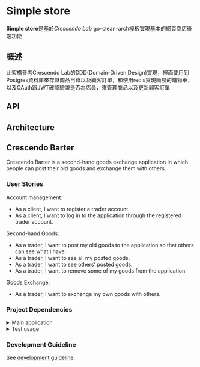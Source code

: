 # Simple store

**Simple store**是基於*Crescendo Lab* go-clean-arch模板實現基本的網頁商店後端功能

## 概述
此架構參考Crescendo Lab的DDD(Domain-Driven Design)實現，裡面使用到Postgres資料庫來存儲商品目錄以及顧客訂單，和使用redis實現簡易的購物車，以及OAuth跟JWT確認驗證是否為店員，來管理商品以及更新顧客訂單

## API


## Architecture



## Crescendo Barter

Crescendo Barter is a second-hand goods exchange application in which people can post their old goods and exchange them with others.

### User Stories

Account management:
- As a client, I want to register a trader account.
- As a client, I want to log in to the application through the registered trader account.

Second-hand Goods:
- As a trader, I want to post my old goods to the application so that others can see what I have.
- As a trader, I want to see all my posted goods.
- As a trader, I want to see others’ posted goods.
- As a trader, I want to remove some of my goods from the application.

Goods Exchange:
- As a trader, I want to exchange my own goods with others.
    
### Project Dependencies

<details><summary>Main application</summary>
  
- [Golang](https://go.dev): ^1.17
- [gin](https://github.com/gin-gonic/gin): ~1.7.7
- [viper](https://github.com/swaggo/swag): ~1.15.0
- [cobra](https://github.com/swaggo/swag): ~1.6.1
- [swagger](https://github.com/swaggo/swag): ~1.8.1
- [zerolog](https://github.com/rs/zerolog): ~1.26.1
- [sqlc](https://github.com/jmoiron/sqlx): ~1.15.0
- [PostgreSQL](https://www.postgresql.org/docs/13/index.html): ^13
- [Redis] (https://redis.io/): ~7.0
- [OAuth] (https://redis.io/): ~7.0
</details>

<details><summary>Test usage</summary>
  
- [testify](https://github.com/stretchr/testify): ^1.8.0
- [mockgen](https://github.com/golang/mock): ~1.6.0
- [testfixtures](https://github.com/go-testfixtures/testfixtures): ^3.8.0
- [migrate](https://github.com/golang-migrate/migrate): ^4.15.0
- [dockertest](https://github.com/ory/dockertest): ^3.9.0

</details>

### Development Guideline

See [development guideline](./docs/development-guideline.md).
